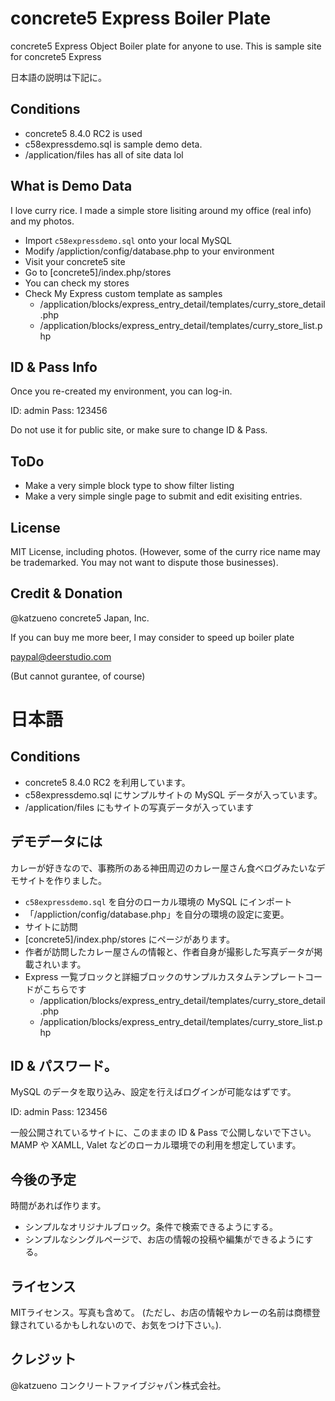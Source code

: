 # concrete5 Express Boiler Plate
concrete5 Express Object Boiler plate for anyone to use.
This is sample site for concrete5 Express

日本語の説明は下記に。

## Conditions

- concrete5 8.4.0 RC2 is used
- c58expressdemo.sql is sample demo deta.
- /application/files has all of site data lol

## What is Demo Data

I love curry rice.
I made a simple store lisiting around my office (real info) and my photos.

- Import `c58expressdemo.sql` onto your local MySQL
- Modify /appliction/config/database.php to your environment
- Visit your concrete5 site
- Go to [concrete5]/index.php/stores
- You can check my stores
- Check My Express custom template as samples
    - /application/blocks/express_entry_detail/templates/curry_store_detail.php
    - /application/blocks/express_entry_detail/templates/curry_store_list.php

## ID & Pass Info

Once you re-created my environment, you can log-in.

ID: admin
Pass: 123456

Do not use it for public site, or make sure to change ID & Pass.

## ToDo

- Make a very simple block type to show filter listing
- Make a very simple single page to submit and edit exisiting entries.

## License

MIT License, including photos.
(However, some of the curry rice name may be trademarked. You may not want to dispute those businesses).

## Credit & Donation

@katzueno
concrete5 Japan, Inc.

If you can buy me more beer, I may consider to speed up boiler plate

paypal@deerstudio.com

(But cannot gurantee, of course)

# 日本語

## Conditions

- concrete5 8.4.0 RC2 を利用しています。
- c58expressdemo.sql にサンプルサイトの MySQL データが入っています。
- /application/files にもサイトの写真データが入っています

## デモデータには

カレーが好きなので、事務所のある神田周辺のカレー屋さん食べログみたいなデモサイトを作りました。

- `c58expressdemo.sql` を自分のローカル環境の MySQL にインポート
- 「/appliction/config/database.php」を自分の環境の設定に変更。
- サイトに訪問
- [concrete5]/index.php/stores にページがあります。
- 作者が訪問したカレー屋さんの情報と、作者自身が撮影した写真データが掲載されいます。
- Express 一覧ブロックと詳細ブロックのサンプルカスタムテンプレートコードがこちらです
    - /application/blocks/express_entry_detail/templates/curry_store_detail.php
    - /application/blocks/express_entry_detail/templates/curry_store_list.php


## ID & パスワード。

MySQL のデータを取り込み、設定を行えばログインが可能なはずです。

ID: admin
Pass: 123456

一般公開されているサイトに、このままの ID & Pass で公開しないで下さい。MAMP や XAMLL, Valet などのローカル環境での利用を想定しています。

## 今後の予定

時間があれば作ります。

- シンプルなオリジナルブロック。条件で検索できるようにする。
- シンプルなシングルページで、お店の情報の投稿や編集ができるようにする。

## ライセンス

MITライセンス。写真も含めて。
(ただし、お店の情報やカレーの名前は商標登録されているかもしれないので、お気をつけ下さい。).

## クレジット

@katzueno
コンクリートファイブジャパン株式会社。
